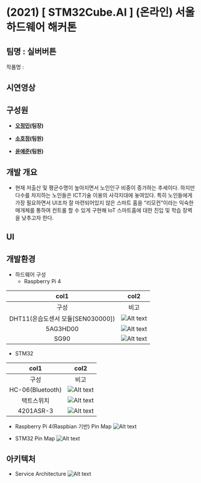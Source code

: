 # (2021) [ STM32Cube.AI ] (온라인) 서울 하드웨어 해커톤

## 팀명 : 실버버튼
  작품명 : 

## 시연영상

## 구성원
- **[오정민](https://github.com/owjs3901)(팀장)**
>

- **[소호정](https://github.com/bona0722)(팀원)**
>

- **[윤예준](https://github.com/yj4165)(팀원)**
>


## 개발 개요
- 현재 저출산 및 평균수명이 높아지면서 노인인구 비중이 증가하는 추세이다.
하지만 다수를 차지하는 노인들은 ICT기술 이용의 사각지대에 놓여있다.
특히 노인들에게 가장 필요하면서 UI조차 잘 마련되어있지 않은 스마트 홈을 “리모컨”이라는 익숙한 매개체를 통하여 컨트롤 할 수 있게 구현해 IoT 스마트홈에 대한 진입 및 학습 장벽을 낮추고자 한다.

## UI

## 개발환경
- 하드웨어 구성
  - Raspberry Pi 4
  
| col1 | col2 |
| :---: | :---: |
| 구성 | 비고 |
| DHT11(온습도센서 모듈[SEN030000]) | ![Alt text](/Images/DHT11.jpg) |
| 5AG3HD00 | ![Alt text](/Images/Led.jpg) |
| SG90 | ![Alt text](/Images/motor.jpg) |

  - STM32
  
  | col1 | col2 |
  | :---: | :---: |
  | 구성 | 비고 |
  | HC-06(Bluetooth) | ![Alt text](/Images/bluetooth.jpg) |
  | 택트스위치 | ![Alt text](/Images/switch.jpg) |
  | 4201ASR-3 | ![Alt text](/Images/4201ASR-3.jpg) |
  
- Raspberry Pi 4(Raspbian 기반) Pin Map
![Alt text](/Images/RPI4.png)

- STM32 Pin Map
![Alt text](/Images/stm32_circuit.jpg)

## 아키텍처
- Service Architecture 
![Alt text](/Images/Home.png)


